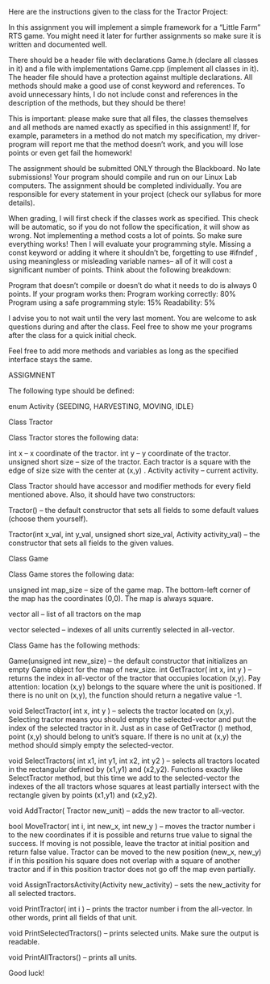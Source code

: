 Here are the instructions given to the class for the Tractor Project:


In this assignment you will implement a simple framework for a “Little Farm” RTS game. You might need it later for further assignments so make sure it is written and documented well.

 

There should be a header file with declarations Game.h (declare all classes in it) and a file with implementations Game.cpp (implement all classes in it). The header file should have a protection against multiple declarations. All methods should make a good use of const keyword and references.  To avoid unnecessary hints, I do not include const and references in the description of the methods, but they should be there!

This is important: please make sure that all files, the classes themselves and all methods are named exactly as specified in this assignment! If, for example, parameters in a method do not match my specification, my driver-program will report me that the method doesn’t work, and you will lose points or even get fail the homework!

 

The assignment should be submitted ONLY through the Blackboard. No late submissions! Your program should compile and run on our Linux Lab computers. The assignment should be completed individually. You are responsible for every statement in your project (check our syllabus for more details).

When grading, I will first check if the classes work as specified. This check will be automatic, so if you do not follow the specification, it will show as wrong. Not implementing a method costs a lot of points. So make sure everything works! Then I will evaluate your programming style. Missing a const keyword or adding it where it shouldn’t be, forgetting to use #ifndef , using meaningless or misleading variable names– all of it will cost a significant number of points. Think about the following breakdown:

Program that doesn’t compile or doesn’t do what it needs to do is always 0 points. If your program works then:
Program working correctly: 80%
Program using a safe programming style: 15%
Readability: 5%
 

I advise you to not wait until the very last moment. You are welcome to ask questions during and after the class. Feel free to show me your programs after the class for a quick initial check.

Feel free to add more methods and variables as long as the specified interface stays the same.

 

 

 

ASSIGMNENT

 

The following type should be defined:

enum Activity {SEEDING, HARVESTING, MOVING, IDLE}

 

Class Tractor

 

Class Tractor stores the following data:

 

int x – x coordinate of the tractor.
int y – y coordinate of the tractor.
unsigned short size – size of the tractor. Each tractor is a square with the edge of size size with the center at (x,y) .
Activity activity – current activity.
 

 

Class Tractor should have accessor and modifier methods for every field mentioned above. Also, it should have two constructors:

 

Tractor() – the default constructor that sets all fields to some default values (choose them yourself).

Tractor(int x_val, int y_val, unsigned short size_val, Activity activity_val) – the constructor that sets all fields to the given values.
 

 

Class Game

 

Class Game stores the following data:

unsigned int  map_size – size of the game map. The bottom-left corner of the map has the coordinates (0,0). The map is always square.

vector<Tractor> all – list of all tractors on the map
  
vector<int> selected – indexes of all units currently selected in all-vector.
 

 

Class Game has the following methods:

Game(unsigned int new_size) – the default constructor that initializes an empty Game object for the map of new_size.
int GetTractor( int x, int y ) – returns the index in all-vector of the tractor that occupies location (x,y). Pay attention: location (x,y) belongs to the square where the unit is positioned. If there is no unit on (x,y), the function should return a negative value -1.

void SelectTractor( int x, int y ) – selects the tractor located on (x,y). Selecting tractor means you should empty the selected-vector and put the index of the selected tractor in it. Just as in case of GetTractor () method, point (x,y) should belong to unit’s square. If there is no unit at (x,y) the method should simply empty the selected-vector.

void SelectTractors( int x1, int y1, int x2, int y2 ) – selects all tractors located in the rectangular defined by (x1,y1) and (x2,y2). Functions exactly like SelectTractor method, but this time we add to the selected-vector the indexes of the all tractors whose squares at least partially intersect with the rectangle given by points (x1,y1) and (x2,y2).

void AddTractor( Tractor new_unit) – adds the new tractor to all-vector.

bool MoveTractor( int i, int new_x, int new_y ) – moves the tractor number i to the new coordinates if it is possible and returns true value to signal the success. If moving is not possible, leave the tractor at initial position and return false value. Tractor can be moved to the new position (new_x, new_y) if in this position his square does not overlap with a square of another tractor and if in this position tractor does not go off the map even partially. 

void AssignTractorsActivity(Activity new_activity) – sets the new_activity for all selected tractors.

void PrintTractor( int i ) – prints the tractor number i from the all-vector. In other words, print all fields of that unit.

void PrintSelectedTractors() – prints selected units. Make sure the output is readable.

void PrintAllTractors() – prints all units.
 

 

Good luck!
